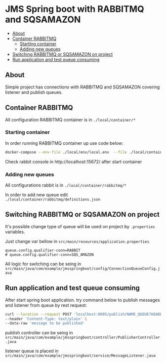 # JMS Spring boot with RABBITMQ and SQSAMAZON


  * [About](#about)
  * [Container RABBITMQ](#container-rabbitmq)
    + [Starting container](#starting-container)
    + [Adding new queues](#adding-new-queues)
  * [Switching RABBITMQ or SQSAMAZON on project](#switching-rabbitmq-or-sqsamazon-on-project)
  * [Run application and test queue consuming](#run-application-and-test-queue-consuming)

## About
Simple project has connections with RABBITMQ and SQSAMAZON covering listener and publish queues.

## Container RABBITMQ
All configuration RABBITMQ container is in `./local/container/*`

### Starting container

In order running RABBITMQ container up use code below:
```bash
docker-compose --env-file ./local/env/local.env  --file ./local/container/docker-compose.yml up # -d --build --force-recreate
```
Check rabbit console in http://localhost:15672/ after start container

### Adding new queues
All configurations rabbit is in `./local/container/rabbitmq/*`

In order to add new queue edit `./local/container/rabbitmq/definitions.json`


## Switching RABBITMQ or SQSAMAZON on project
It's possible change type of queue will be used on project by `.properties` variables.

Just change var bellow in `src/main/resources/application.properties`

```properties
queue.config.qualifier-conn=RABBIT
# queue.config.qualifier-conn=SQS_AMAZON
```

All logic for switching can be seing in `src/main/java/com/example/jmsspringboot/config/ConnectionQueueConfig.java`


## Run application and test queue consuming

After start spring boot application. try command below to publish messages and listener from queue by rest request:
```bash
curl --location --request POST 'localhost:8095/publish/NAME_QUEUE?HEADER_1=VALUE_HEADER' \
--header 'Content-Type: text/plain' \
--data-raw 'message to be published'
```
publish controller can be seing in `src/main/java/com/example/jmsspringboot/controller/PublisherController.java`

listener queue is placed in `src/main/java/com/example/jmsspringboot/service/MessageListener.java`


